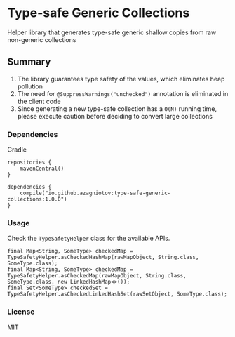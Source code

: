 # Type-safe Generic Collections
Helper library that generates type-safe generic shallow copies from raw non-generic collections

## Summary
 1. The library guarantees type safety of the values, which eliminates heap pollution
 2. The need for `@SuppressWarnings("unchecked")` annotation is eliminated in the client code
 3. Since generating a new type-safe collection has a `O(N)` running time, please execute caution before deciding to convert large collections

### Dependencies

Gradle

```
repositories {
    mavenCentral()
}

dependencies { 
    compile("io.github.azagniotov:type-safe-generic-collections:1.0.0")
}
```

### Usage

Check the `TypeSafetyHelper` class for the available APIs.


```
final Map<String, SomeType> checkedMap = TypeSafetyHelper.asCheckedHashMap(rawMapObject, String.class, SomeType.class);
final Map<String, SomeType> checkedMap = TypeSafetyHelper.asCheckedMap(rawMapObject, String.class, SomeType.class, new LinkedHashMap<>());
final Set<SomeType> checkedSet = TypeSafetyHelper.asCheckedLinkedHashSet(rawSetObject, SomeType.class);
```

### License
MIT

